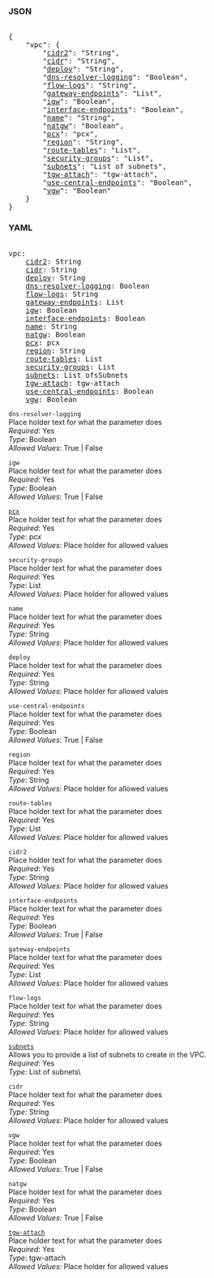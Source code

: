 ### JSON 
<pre> 
{
    "vpc": {
        "<a href=#cidr2>cidr2</a>": "String", 
        "<a href=#cidr>cidr</a>": "String", 
        "<a href=#deploy>deploy</a>": "String", 
        "<a href=#dns-resolver-logging>dns-resolver-logging</a>": "Boolean", 
        "<a href=#flow-logs>flow-logs</a>": "String", 
        "<a href=#gateway-endpoints>gateway-endpoints</a>": "List", 
        "<a href=#igw>igw</a>": "Boolean", 
        "<a href=#interface-endpoints>interface-endpoints</a>": "Boolean", 
        "<a href=#name>name</a>": "String", 
        "<a href=#natgw>natgw</a>": "Boolean", 
        "<a href=#pcx>pcx</a>": "pcx", 
        "<a href=#region>region</a>": "String", 
        "<a href=#route-tables>route-tables</a>": "List", 
        "<a href=#security-groups>security-groups</a>": "List", 
        "<a href=#subnets>subnets</a>": "List of subnets", 
        "<a href=#tgw-attach>tgw-attach</a>": "tgw-attach", 
        "<a href=#use-central-endpoints>use-central-endpoints</a>": "Boolean", 
        "<a href=#vgw>vgw</a>": "Boolean"
    }
}</pre> 
### YAML 
<pre> 
vpc:
    <a href=#cidr2>cidr2</a>: String
    <a href=#cidr>cidr</a>: String
    <a href=#deploy>deploy</a>: String
    <a href=#dns-resolver-logging>dns-resolver-logging</a>: Boolean
    <a href=#flow-logs>flow-logs</a>: String
    <a href=#gateway-endpoints>gateway-endpoints</a>: List
    <a href=#igw>igw</a>: Boolean
    <a href=#interface-endpoints>interface-endpoints</a>: Boolean
    <a href=#name>name</a>: String
    <a href=#natgw>natgw</a>: Boolean
    <a href=#pcx>pcx</a>: pcx
    <a href=#region>region</a>: String
    <a href=#route-tables>route-tables</a>: List
    <a href=#security-groups>security-groups</a>: List
    <a href=#subnets>subnets</a>: List ofsSubnets
    <a href=#tgw-attach>tgw-attach</a>: tgw-attach
    <a href=#use-central-endpoints>use-central-endpoints</a>: Boolean
    <a href=#vgw>vgw</a>: Boolean
</pre> 


`dns-resolver-logging`  <a name="dns-resolver-logging"></a> \
Place holder text for what the parameter does \
*Required*: Yes \
*Type*: Boolean \
*Allowed Values*: True | False

`igw`  <a name="igw"></a> \
Place holder text for what the parameter does \
*Required*: Yes \
*Type*: Boolean \
*Allowed Values*: True | False

<a name= "pcx" href="organizational-units/Central/vpc/pcx.md">`pcx`</a> \
Place holder text for what the parameter does \
*Required*: Yes \
*Type*: pcx \
*Allowed Values*: Place holder for allowed values

`security-groups`  <a name="security-groups"></a> \
Place holder text for what the parameter does \
*Required*: Yes \
*Type*: List \
*Allowed Values*: Place holder for allowed values

`name`  <a name="name"></a> \
Place holder text for what the parameter does \
*Required*: Yes \
*Type*: String \
*Allowed Values*: Place holder for allowed values

`deploy`  <a name="deploy"></a> \
Place holder text for what the parameter does \
*Required*: Yes \
*Type*: String \
*Allowed Values*: Place holder for allowed values

`use-central-endpoints`  <a name="use-central-endpoints"></a> \
Place holder text for what the parameter does \
*Required*: Yes \
*Type*: Boolean \
*Allowed Values*: True | False

`region`  <a name="region"></a> \
Place holder text for what the parameter does \
*Required*: Yes \
*Type*: String \
*Allowed Values*: Place holder for allowed values

`route-tables`  <a name="route-tables"></a> \
Place holder text for what the parameter does \
*Required*: Yes \
*Type*: List \
*Allowed Values*: Place holder for allowed values

`cidr2`  <a name="cidr2"></a> \
Place holder text for what the parameter does \
*Required*: Yes \
*Type*: String \
*Allowed Values*: Place holder for allowed values

`interface-endpoints`  <a name="interface-endpoints"></a> \
Place holder text for what the parameter does \
*Required*: Yes \
*Type*: Boolean \
*Allowed Values*: True | False

`gateway-endpoints`  <a name="gateway-endpoints"></a> \
Place holder text for what the parameter does \
*Required*: Yes \
*Type*: List \
*Allowed Values*: Place holder for allowed values

`flow-logs`  <a name="flow-logs"></a> \
Place holder text for what the parameter does \
*Required*: Yes \
*Type*: String \
*Allowed Values*: Place holder for allowed values

<a name="subnets" href="vpc/subnets.md">`subnets`</a> \
Allows you to provide a list of subnets to create in the VPC. \
*Required*: Yes \
*Type*: List of subnets\

`cidr`  <a name="cidr"></a> \
Place holder text for what the parameter does \
*Required*: Yes \
*Type*: String \
*Allowed Values*: Place holder for allowed values

`vgw`  <a name="vgw"></a> \
Place holder text for what the parameter does \
*Required*: Yes \
*Type*: Boolean \
*Allowed Values*: True | False

`natgw`  <a name="natgw"></a> \
Place holder text for what the parameter does \
*Required*: Yes \
*Type*: Boolean \
*Allowed Values*: True | False

<a name= "tgw-attach" href="organizational-units/Central/vpc/tgw-attach.md">`tgw-attach`</a> \
Place holder text for what the parameter does \
*Required*: Yes \
*Type*: tgw-attach \
*Allowed Values*: Place holder for allowed values

